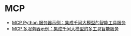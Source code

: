 # MCP 

* [MCP Python 服务器示例：集成千问大模型的智能工具服务](./01-mcp-basic/README.md)
* [MCP 多服务器示例：集成千问大模型的多工具智能服务](./02-multiple-mcp-server/README.md)





